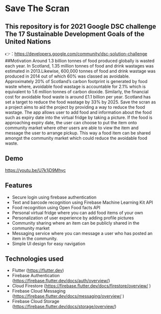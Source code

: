 # Save The Scran

## This repository is for 2021 Google DSC challenge The 17 Sustainable Development Goals of the United Nations
👉：https://developers.google.com/community/dsc-solution-challenge
##Motivation
Around 1.3 billion tonnes of food produced globally is wasted each year.
In Scotland, 1.35 million tonnes of food and drink wastages was estimated in 2013.Likewise, 600,000 tonnes of food and drink wastage was produced in 2014 out of which 60% was classed as avoidable. Approximately 20% of Scotland’s carbon footprint is generated by food waste where, avoidable food wastage is accountable for 2.1% which is equivalent to 1.6 million tonnes of carbon dioxide. Similarly, the financial cost for avoidable food waste is around £1.1 billion per year. Scotland has set a target to reduce the food wastage by 33% by 2025.
Save the scran as a project aims to aid the project by providing a way to reduce the food wastage. The app allows user to add food and information about the food such as expiry date into the virtual fridge by taking a picture. If the food is approaching expiry date, the user can choose to put the item onto community market where other users are able to view the item and message the user to arrange pickup. This way a food item can be shared amongst the community market which could reduce the avoidable food waste. 

## Demo
https://youtu.be/U7k1jD9Mhyc

## Features
-	Secure login using firebase authentication
-	Text and barcode recognition using Firebase Machine Learning Kit API
-	Food recognition using Open Food facts API
-	Personal virtual fridge where you can add food items of your own
-	Personalization of user experience by adding profile pictures
-	Community sharing where an item can be publicly shared in the community market
-	Messaging service where you can message a user who has posted an item in the community. 
-	Simple UI design for easy navigation

## Technologies used
-	Flutter (https://flutter.dev)
-	Firebase Authentication (https://firebase.flutter.dev/docs/auth/overview/)
-	Cloud Firestore (https://firebase.flutter.dev/docs/firestore/overview/ )
-	Firebase Cloud Messaging (https://firebase.flutter.dev/docs/messaging/overview/ )
-	Firebase Cloud Storage (https://firebase.flutter.dev/docs/storage/overview/)

